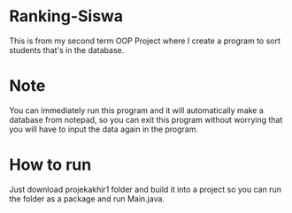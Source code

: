 # Ranking-Siswa
This is from my second term OOP Project where I create a program to sort students that's in the database.
# Note
You can immediately run this program and it will automatically make a database from notepad, so you can exit this program without worrying that you will have to input the data again in the program.
# How to run
Just download projekakhir1 folder and build it into a project so you can run the folder as a package and run Main.java.
